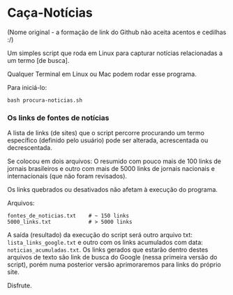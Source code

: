 # Caça-Notícias

(Nome original - a formação de link do Github não aceita acentos e cedilhas :/)

Um simples script que roda em Linux para capturar notícias relacionadas a um termo [de busca].

Qualquer Terminal em Linux ou Mac podem rodar esse programa.

Para iniciá-lo:

`bash procura-noticias.sh`

### Os links de fontes de notícias

A lista de links (de sites) que o script percorre procurando um termo específico (definido pelo usuário) pode ser alterada, acrescentada ou decrescentada.

Se colocou em dois arquivos: O resumido com pouco mais de 100 links de jornais brasileiros e outro com mais de 5000 links de jornais nacionais e internacionais (que não foram revisados). 

Os links quebrados ou desativados não afetam à execução do programa. 

Arquivos: 

```
fontes_de_noticias.txt    # ~ 150 links
5000_links.txt            # > 5000 links

```

A saída (resultado) da execução do script será outro arquivo txt: `lista_links_google.txt` e outro com os links acumulados com data: `noticias_acumuladas.txt`. Os links gerados que estarão dentro destes arquivos de texto são link de busca do Google (nessa primeira versão do script), porém numa posterior versão aprimoraremos para links do próprio site. 

Disfrute.
